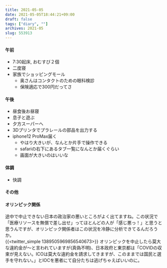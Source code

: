 ```yaml
---
title: 2021-05-05
date: 2021-05-05T18:44:21+09:00
draft: false
tags: ["diary", ""]
archives: 2021-05
slug: 553913
---
```

#### 午前
- 7:30起床, おむすび２個
- 二度寝
- 家族でショッピングモール
  - 奥さんはコンタクトのための眼科検診
  - 保険適応で300円だってさ
#### 午後
- 昼食後お昼寝
- 息子と遊ぶ
- 夕方スーパーへ
- 3Dプリンタでプラレールの部品を出力する
- iphone12 ProMax届く
  - やはり大きいが、なんとか片手で操作できる
  - safariの右下にあるタブ一覧になんとか届くぐらい
  - 画面が大きいのはいいな
#### 体調
- 快調
#### その他
#### オリンピック関係  
途中で中止できない日本の政治家の悪いところがよく出てますね。この状況で「医療リソースを無償で差し出せ」ってほとんどの人が「感じ悪っ！」と思うと思うんですが、オリンピック関係者はこの状況を冷静に分析できてるんだろうか。  
{{<twitter_simple 1389505969856540673>}}
オリンピックを中止したら莫大な違約金が〜と言われていますが(真偽不明)、日本政府と東京都は「COVIDの収束が見えない。ICOは莫大な違約金を請求してきますが、このままでは国民と選手を守れない。」とIOCを悪者にて自分たちは逃げちゃえばいいのに。